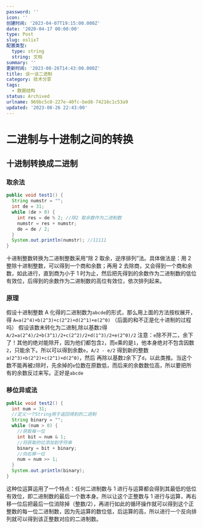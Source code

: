 ```yaml
---
password: ''
icon: ''
创建时间: '2023-04-07T19:15:00.000Z'
date: '2020-04-17 00:00:00'
type: Post
slug: oslix7
配置类型:
  type: string
  string: 文档
summary: ''
更新时间: '2023-08-26T14:43:00.000Z'
title: 谈一谈二进制
category: 技术分享
tags:
  - 数据结构
status: Archived
urlname: 969bc5c0-227e-40fc-bed8-74216c1c53a9
updated: '2023-08-26 22:43:00'
---
```


# 二进制与十进制之间的转换


## 十进制转换成二进制


### 取余法


```java
public void test1() {
  String numstr = "";
  int de = 31;
  while (de > 0) {
    int res = de % 2; //除2 取余数作为二进制数
    numstr = res + numstr;
    de = de / 2;
  }
  System.out.println(numstr); //11111
}
```


十进制整数转换为二进制整数采用“除 2 取余，逆序排列”法。具体做法是：用 2 整除十进制整数，可以得到一个商和余数；再用 2 去除商，又会得到一个商和余数，如此进行，直到商为小于 1 时为止，然后把先得到的余数作为二进制数的低位有效位，后得到的余数作为二进制数的高位有效位，依次排列起来。


### 原理


假设十进制整数 A 化得的二进制数为`abcde`的形式，那么用上面的方法按权展开， 得 `A=a(2^4)+b(2^3)+c(2^2)+d(2^1)+e(2^0)` （后面的和不正是化十进制的过程吗） 假设该数未转化为二进制,除以基数`2`得 `A/2=a(2^4)/2+b(3^1)/2+c(2^2)/2+d(1^3)/2+e(2^0)/2` 注意：`e`除不开二，余下了！其他的绝对能除开，因为他们都包含`2`，而`e`乘的是`1`，他本身绝对不包含因数`2`，只能余下。所以可以得到余数`e`，`A/2 - e/2` 得到新的整数`a(2^3)+b(2^2)+c(2^1)+d(2^0)`，然后 再除以基数`2`余下了`d`，以此类推。当这个数不能再被`2`除时，先余掉的`e`位数在原数低，而后来的余数数位高，所以要把所有的余数反过来写。正好是`abcde`


### 移位异或法


```java
public void test2() {
  int num = 31;
  //定义一个String用于返回得到的二进制
  String binary = "";
  while (num > 0) {
    //获取每一位
    int bit = num & 1;
    //将获取的位添加到字符串
    binary = bit + binary;
    //向右移一位
    num = num >> 1;
  }
  System.out.println(binary);
}
```


这种位运算运用了一个特点：任何二进制数与 1 进行与运算都会得到其最低的低位有效位，即二进制数的最后一个数本身。所以让这个正整数与 1 进行与运算，再右移一位后把最后一位消除掉（整数/2），再进行如此的循环操作就可以得到这个正整数的每一位二进制数，因为先运算的数位低，后运算的高，所以进行一个反向排列就可以得到该正整数对应的二进制数。

